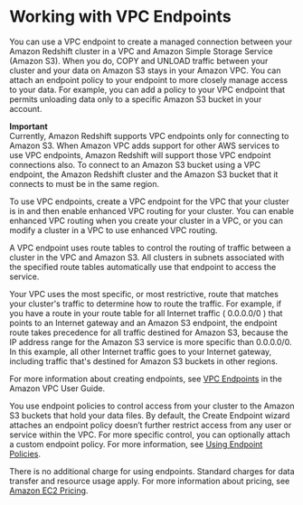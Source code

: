 # Working with VPC Endpoints<a name="enhanced-vpc-working-with-endpoints"></a>

You can use a VPC endpoint to create a managed connection between your Amazon Redshift cluster in a VPC and Amazon Simple Storage Service \(Amazon S3\)\. When you do, COPY and UNLOAD traffic between your cluster and your data on Amazon S3 stays in your Amazon VPC\. You can attach an endpoint policy to your endpoint to more closely manage access to your data\. For example, you can add a policy to your VPC endpoint that permits unloading data only to a specific Amazon S3 bucket in your account\.

**Important**  
Currently, Amazon Redshift supports VPC endpoints only for connecting to Amazon S3\. When Amazon VPC adds support for other AWS services to use VPC endpoints, Amazon Redshift will support those VPC endpoint connections also\. To connect to an Amazon S3 bucket using a VPC endpoint, the Amazon Redshift cluster and the Amazon S3 bucket that it connects to must be in the same region\.

To use VPC endpoints, create a VPC endpoint for the VPC that your cluster is in and then enable enhanced VPC routing for your cluster\. You can enable enhanced VPC routing when you create your cluster in a VPC, or you can modify a cluster in a VPC to use enhanced VPC routing\.

A VPC endpoint uses route tables to control the routing of traffic between a cluster in the VPC and Amazon S3\. All clusters in subnets associated with the specified route tables automatically use that endpoint to access the service\.

Your VPC uses the most specific, or most restrictive, route that matches your cluster's traffic to determine how to route the traffic\. For example, if you have a route in your route table for all Internet traffic \( 0\.0\.0\.0/0 \) that points to an Internet gateway and an Amazon S3 endpoint, the endpoint route takes precedence for all traffic destined for Amazon S3, because the IP address range for the Amazon S3 service is more specific than 0\.0\.0\.0/0\. In this example, all other Internet traffic goes to your Internet gateway, including traffic that's destined for Amazon S3 buckets in other regions\.

For more information about creating endpoints, see [VPC Endpoints](http://docs.aws.amazon.com/AmazonVPC/latest/UserGuide/vpc-endpoints.html) in the Amazon VPC User Guide\.

You use endpoint policies to control access from your cluster to the Amazon S3 buckets that hold your data files\. By default, the Create Endpoint wizard attaches an endpoint policy doesn’t further restrict access from any user or service within the VPC\. For more specific control, you can optionally attach a custom endpoint policy\. For more information, see [Using Endpoint Policies](http://docs.aws.amazon.com/AmazonVPC/latest/UserGuide/vpc-endpoints.html#vpc-endpoint-policies)\. 

There is no additional charge for using endpoints\. Standard charges for data transfer and resource usage apply\. For more information about pricing, see [Amazon EC2 Pricing](https://aws.amazon.com/redshift/pricing/#Data_Transfer)\.